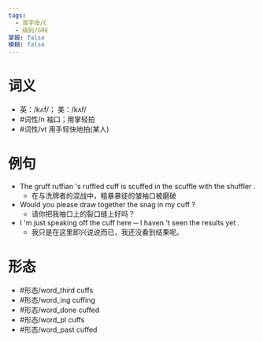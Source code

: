 ```yaml
---
tags:
  - 首字母/C
  - 级别/GRE
掌握: false
模糊: false
---
```

# 词义
- 英：/kʌf/； 美：/kʌf/
- #词性/n  袖口；用掌轻拍
- #词性/vt  用手轻快地拍(某人)
# 例句
- The gruff ruffian 's ruffled cuff is scuffed in the scuffle with the shuffler .
	- 在与洗牌者的混战中，粗暴暴徒的皱袖口被磨破
- Would you please draw together the snag in my cuff ?
	- 请你把我袖口上的裂口缝上好吗？
- I 'm just speaking off the cuff here ─ I haven 't seen the results yet .
	- 我只是在这里即兴说说而已，我还没看到结果呢。
# 形态
- #形态/word_third cuffs
- #形态/word_ing cuffing
- #形态/word_done cuffed
- #形态/word_pl cuffs
- #形态/word_past cuffed
